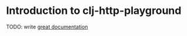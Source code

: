 # Introduction to clj-http-playground

TODO: write [great documentation](http://jacobian.org/writing/what-to-write/)
